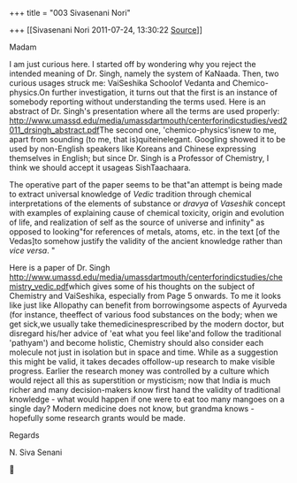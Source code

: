 +++
title = "003 Sivasenani Nori"

+++
[[Sivasenani Nori	2011-07-24, 13:30:22 [Source](https://groups.google.com/g/bvparishat/c/n3aB-fWDgw4)]]



Madam



I am just curious here. I started off by wondering why you reject the intended meaning of Dr. Singh, namely the system of KaNaada. Then, two curious usages struck me: VaiSeshika Schoolof Vedanta and Chemico-physics.On further investigation, it turns out that the first is an instance of somebody reporting without understanding the terms used. Here is an abstract of Dr. Singh's presentation where all the terms are used properly: <http://www.umassd.edu/media/umassdartmouth/centerforindicstudies/ved2011_drsingh_abstract.pdf>The second one, 'chemico-physics'isnew to me, apart from sounding (to me, that is)quiteinelegant. Googling showed it to be used by non-English speakers like Koreans and Chinese expressing themselves in English; but since Dr. Singh is a Professor of Chemistry, I think we should accept it usageas SishTaachaara.



The operative part of the paper seems to be that"an attempt is being made to extract universal knowledge of *Vedic* tradition through chemical interpretations of the elements of substance or *dravya* of *Vaseshik* concept with examples of explaining cause of chemical toxicity, origin and evolution of life, and realization of self as the source of universe and infinity" as opposed to looking"for references of metals, atoms, etc. in the text \[of the Vedas\]to somehow justify the validity of the ancient knowledge rather than *vice versa*. "



Here is a paper of Dr. Singh <http://www.umassd.edu/media/umassdartmouth/centerforindicstudies/chemistry_vedic.pdf>which gives some of his thoughts on the subject of Chemistry and VaiSeshika, especially from Page 5 onwards. To me it looks like just like Allopathy can benefit from borrowingsome aspects of Ayurveda (for instance, theeffect of various food substances on the body; when we get sick,we usually take themedicinesprescribed by the modern doctor, but disregard his/her advice of 'eat what you feel like'and follow the traditional 'pathyam') and become holistic, Chemistry should also consider each molecule not just in isolation but in space and time. While as a suggestion this might be valid, it takes decades offollow-up research to make visible progress. Earlier the research money was controlled by a culture which would reject all this as superstition or mysticism; now that India is much richer and many decision-makers know first hand the validity of traditional knowledge - what would happen if one were to eat too many mangoes on a single day? Modern medicine does not know, but grandma knows - hopefully some research grants would be made.



Regards

N. Siva Senani



